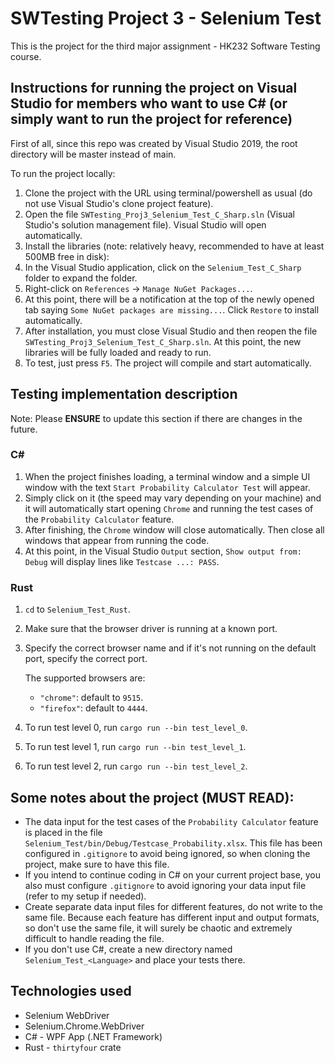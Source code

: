 # SWTesting Project 3 - Selenium Test
This is the project for the third major assignment - HK232 Software Testing course.

## Instructions for running the project on Visual Studio for members who want to use C# (or simply want to run the project for reference)

First of all, since this repo was created by Visual Studio 2019, the root directory will be master instead of main.

To run the project locally:

1. Clone the project with the URL using terminal/powershell as usual (do not use Visual Studio's clone project feature).
2. Open the file `SWTesting_Proj3_Selenium_Test_C_Sharp.sln` (Visual Studio's solution management file). Visual Studio will open automatically.
3. Install the libraries (note: relatively heavy, recommended to have at least 500MB free in disk):
  1. In the Visual Studio application, click on the `Selenium_Test_C_Sharp` folder to expand the folder.
  2. Right-click on `References` -> `Manage NuGet Packages...`.
  3. At this point, there will be a notification at the top of the newly opened tab saying `Some NuGet packages are missing...`. Click `Restore` to install automatically.
  4. After installation, you must close Visual Studio and then reopen the file `SWTesting_Proj3_Selenium_Test_C_Sharp.sln`. At this point, the new libraries will be fully loaded and ready to run.
4. To test, just press `F5`. The project will compile and start automatically.

## Testing implementation description

Note: Please **ENSURE** to update this section if there are changes in the future.

### C#

1. When the project finishes loading, a terminal window and a simple UI window with the text `Start Probability Calculator Test` will appear.
2. Simply click on it (the speed may vary depending on your machine) and it will automatically start opening `Chrome` and running the test cases of the `Probability Calculator` feature.
3. After finishing, the `Chrome` window will close automatically. Then close all windows that appear from running the code.
4. At this point, in the Visual Studio `Output` section, `Show output from: Debug` will display lines like `Testcase ...: PASS`.

### Rust

1. `cd` to `Selenium_Test_Rust`.
2. Make sure that the browser driver is running at a known port.
3. Specify the correct browser name and if it's not running on the default port, specify the correct port.

   The supported browsers are:
   * `"chrome"`: default to `9515`.
   * `"firefox"`: default to `4444`.
5. To run test level 0, run `cargo run --bin test_level_0`.
6. To run test level 1, run `cargo run --bin test_level_1`.
7. To run test level 2, run `cargo run --bin test_level_2`.

## Some notes about the project (MUST READ):

* The data input for the test cases of the `Probability Calculator` feature is placed in the file `Selenium_Test/bin/Debug/Testcase_Probability.xlsx`. This file has been configured in `.gitignore` to avoid being ignored, so when cloning the project, make sure to have this file.
* If you intend to continue coding in C# on your current project base, you also must configure `.gitignore` to avoid ignoring your data input file (refer to my setup if needed).
* Create separate data input files for different features, do not write to the same file. Because each feature has different input and output formats, so don't use the same file, it will surely be chaotic and extremely difficult to handle reading the file.
* If you don't use C#, create a new directory named `Selenium_Test_<Language>` and place your tests there.

## Technologies used

* Selenium WebDriver
* Selenium.Chrome.WebDriver
* C# - WPF App (.NET Framework)
* Rust - `thirtyfour` crate
